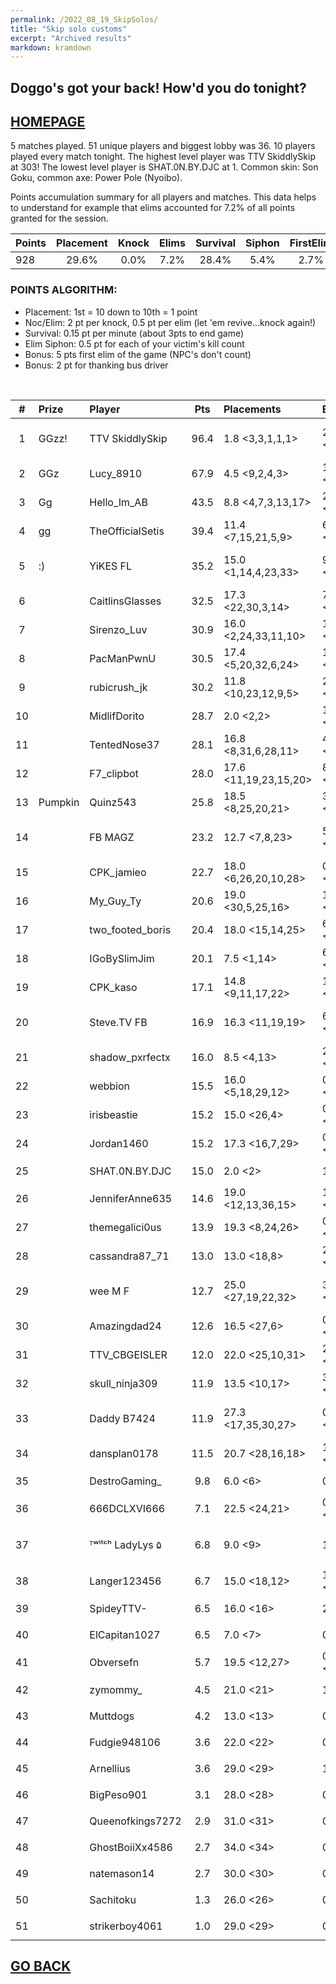 ```yaml
---
permalink: /2022_08_19_SkipSolos/
title: "Skip solo customs"
excerpt: "Archived results"
markdown: kramdown
---
```

<meta http-equiv="refresh" content="30">

## Doggo's got your back! How'd you do tonight?
## [HOMEPAGE](https://www.kaso.gg)

5 matches played. 51 unique players and biggest lobby was 36. 10 players played every match tonight. The highest level player was TTV SkiddlySkip at 303! The lowest level player is SHAT.0N.BY.DJC at 1. Common skin: Son Goku, common axe: Power Pole (Nyoibo).

Points accumulation summary for all players and matches. This data helps to understand for example that elims accounted for 7.2% of all points granted for the session.

| Points | Placement | Knock | Elims | Survival | Siphon | FirstElim | ThanksBus |
| :--- | :----: | :----: | :----: | :----: | :----: | :----: | :----: |
|928|29.6%|0.0%|7.2%|28.4%|5.4%|2.7%|26.7%|

### POINTS ALGORITHM:
- Placement: 1st = 10 down to 10th = 1 point
- Noc/Elim: 2 pt per knock, 0.5 pt per elim (let 'em revive...knock again!)
- Survival: 0.15 pt per minute (about 3pts to end game)
- Elim Siphon: 0.5 pt for each of your victim's kill count
- Bonus: 5 pts first elim of the game (NPC's don't count)
- Bonus: 2 pt for thanking bus driver
<br>

| # | Prize | Player | Pts | Placements | Eliminations | E1 | Lvl | Skin | Axe | Stream |
| :----: | :--- | :--- | :----: | :--- | :--- | :----: | :----: | :----: | :----:| :--- |
|1|GGzz!|TTV SkiddlySkip|96.4|1.8 <3,3,1,1,1>|27 (5.4) <4,4,5,8,6>|0|303|![](https://media.fortniteapi.io/images/a0cf0eb956aa5483a9ae4394d1157ff3/transparent.png){:height="35px"}|![](https://media.fortniteapi.io/images/6e445da8c2b47cf6cf54d554d126ef12/transparent.png){:height="35px"}|[TTV SkiddlySkip](https://www.twitch.tv/TTV SkiddlySkip)|
|2|GGz|Lucy_8910|67.9|4.5 <9,2,4,3>|16 (4.0) <4,3,6,3>|1|150|![](https://media.fortniteapi.io/images/52f1f7d24620835f96dfe15fc8f5b1da/transparent.png){:height="35px"}|![](https://media.fortniteapi.io/images/128928a-3e4385b-50c4b4a-4240a82/transparent.png){:height="35px"}|[Lucy_8910](https://www.twitch.tv/Lucy_8910)|
|3|Gg|Hello_Im_AB|43.5|8.8 <4,7,3,13,17>|2 (0.4) <1,0,1,0,0>|0|170|![](https://media.fortniteapi.io/images/9c76ad26bd4885ca927e5cbd8f803237/transparent.png){:height="35px"}|![](https://media.fortniteapi.io/images/95adc91a4b22ee71c16f5e854b71acec/transparent.png){:height="35px"}|[Hello_Im_AB](https://www.twitch.tv/Hello_Im_AB)|
|4|gg|TheOfficialSetis|39.4|11.4 <7,15,21,5,9>|6 (1.2) <1,1,0,0,4>|0|185|![](https://media.fortniteapi.io/images/c765c24d97490acabfe948bbac2318bf/transparent.png){:height="35px"}|![](https://media.fortniteapi.io/images/335dd8d569d71a5680887c39f8663130/transparent.png){:height="35px"}|[TheOfficialSetis](https://www.twitch.tv/TheOfficialSetis)|
|5|:)|YiKES FL|35.2|15.0 <1,14,4,23,33>|9 (1.8) <3,1,4,1,0>|0|210|![](https://media.fortniteapi.io/images/8a7d59675dd875bb4c618395bdebd7e1/transparent.png){:height="35px"}|![](https://media.fortniteapi.io/images/398bcab523d22e365ca26fb1bb2d8e66/transparent.png){:height="35px"}|[YiKES FL](https://www.twitch.tv/YiKES FL)|
|6||CaitlinsGlasses|32.5|17.3 <22,30,3,14>|7 (1.8) <2,1,2,2>|1|218|![](https://media.fortniteapi.io/images/29973af14bd85f0b3d2a7f61a091c3b2/transparent.png){:height="35px"}|![](https://media.fortniteapi.io/images/8fdcb662208513beca0c8733c7ab79cf/transparent.png){:height="35px"}|[CaitlinsGlasses](https://www.twitch.tv/CaitlinsGlasses)|
|7||Sirenzo_Luv|30.9|16.0 <2,24,33,11,10>|1 (0.2) <0,0,0,1,0>|0|145|![](https://media.fortniteapi.io/images/a9aef5458ece26f3e5ff0f1ebee276e9/transparent.png){:height="35px"}|![](https://media.fortniteapi.io/images/caeddd33e8c7a566aec4cc369d84f7c8/transparent.png){:height="35px"}|[Sirenzo_Luv](https://www.twitch.tv/Sirenzo_Luv)|
|8||PacManPwnU|30.5|17.4 <5,20,32,6,24>|1 (0.2) <0,0,0,1,0>|0|98|![](https://media.fortniteapi.io/images/6ee43a20a84f5fffebfe008e176575a1/transparent.png){:height="35px"}|![](https://media.fortniteapi.io/images/b9ef8159c41c70190910adb40ced2ced/transparent.png){:height="35px"}|[PacManPwnU](https://www.twitch.tv/PacManPwnU)|
|9||rubicrush_jk|30.2|11.8 <10,23,12,9,5>|2 (0.4) <0,0,1,0,1>|0|94|![](https://media.fortniteapi.io/images/072402071dcaac29ee547d1c40ac24b5/transparent.png){:height="35px"}|![](https://media.fortniteapi.io/images/a4166a6498e089366e78637f9aff0367/transparent.png){:height="35px"}|[rubicrush_jk](https://www.twitch.tv/rubicrush_jk)|
|10||MidlifDorito|28.7|2.0 <2,2>|1 (0.5) <0,1>|0|136|![](https://media.fortniteapi.io/images/117f54c-2985b28-ee59013-a625629/transparent.png){:height="35px"}|![](https://media.fortniteapi.io/images/7500ad3-1ad26f5-c425093-84deca6/transparent.png){:height="35px"}|[MidlifDorito](https://www.twitch.tv/MidlifDorito)|
|11||TentedNose37|28.1|16.8 <8,31,6,28,11>|4 (0.8) <1,0,2,0,1>|0|109|![](https://media.fortniteapi.io/images/c56528f2fecd2ae1594af7a637e6e43c/transparent.png){:height="35px"}|![](https://media.fortniteapi.io/images/54659001b6c523cc90c07e288e8afced/transparent.png){:height="35px"}|[TentedNose37](https://www.twitch.tv/TentedNose37)|
|12||F7_clipbot|28.0|17.6 <11,19,23,15,20>|8 (1.6) <1,2,2,1,2>|1|249|![](https://media.fortniteapi.io/images/5d6b82ff761b71350a84f2ed1fe9275f/transparent.png){:height="35px"}|![](https://media.fortniteapi.io/images/3eda364936b106774751de0e64c8cbde/transparent.png){:height="35px"}|[F7_clipbot](https://www.twitch.tv/F7_clipbot)|
|13|Pumpkin|Quinz543|25.8|18.5 <8,25,20,21>|3 (0.8) <1,0,1,1>|1|206|![](https://media.fortniteapi.io/images/eed1dc1709f78c998adf0df066086eed/transparent.png){:height="35px"}|![](https://media.fortniteapi.io/images/29bb311ca8def3abb5e485a31c68a32d/transparent.png){:height="35px"}|[Quinz543](https://www.twitch.tv/Quinz543)|
|14||FB MAGZ|23.2|12.7 <7,8,23>|5 (1.7) <1,2,2>|0|153|![](https://media.fortniteapi.io/images/e82286f7c100af0a3c753715106f0b61/transparent.png){:height="35px"}|![](https://media.fortniteapi.io/images/7e4d9d90ef6974521b3e210b19f1ade1/transparent.png){:height="35px"}|[FB MAGZ](https://www.twitch.tv/FB MAGZ)|
|15||CPK_jamieo|22.7|18.0 <6,26,20,10,28>|0 (0.0) <0,0,0,0,0>|0|181|![](https://media.fortniteapi.io/images/413713e-126d9c6-95f47d8-54b647d/transparent.png){:height="35px"}|![](https://media.fortniteapi.io/images/895655a-7f0c2ad-e3a4aa8-983ef5e/transparent.png){:height="35px"}|[CPK_jamieo](https://www.twitch.tv/CPK_jamieo)|
|16||My_Guy_Ty|20.6|19.0 <30,5,25,16>|1 (0.3) <0,1,0,0>|0|129|![](https://media.fortniteapi.io/images/142913526bf1b32ba9433bf5de83e010/transparent.png){:height="35px"}|![](https://media.fortniteapi.io/images/f421389-fe2a512-f780fc9-2e78757/transparent.png){:height="35px"}|[My_Guy_Ty](https://www.twitch.tv/My_Guy_Ty)|
|17||two_footed_boris|20.4|18.0 <15,14,25>|6 (2.0) <2,1,3>|1|188|![](https://media.fortniteapi.io/images/17489d8dc4858bfe76f96537f85110ec/transparent.png){:height="35px"}|![](https://media.fortniteapi.io/images/29bb311ca8def3abb5e485a31c68a32d/transparent.png){:height="35px"}|[two_footed_boris](https://www.twitch.tv/two_footed_boris)|
|18||IGoBySlimJim|20.1|7.5 <1,14>|6 (3.0) <4,2>|0|71|![](https://media.fortniteapi.io/images/563d1ba1d0a8f2b9cf438c3c06c985d4/transparent.png){:height="35px"}|![](https://media.fortniteapi.io/images/3e5a1599e8620abd44155917aa2f5b2c/transparent.png){:height="35px"}|[IGoBySlimJim](https://www.twitch.tv/IGoBySlimJim)|
|19||CPK_kaso|17.1|14.8 <9,11,17,22>|1 (0.3) <0,0,1,0>|0|153|![](https://media.fortniteapi.io/images/f320a80614e848de2b2f97edb63786dd/transparent.png){:height="35px"}|![](https://media.fortniteapi.io/images/eb390e0a1e7ff085ff8c1e7a5a3afa53/transparent.png){:height="35px"}|[CPK_kaso](https://www.twitch.tv/CPK_kaso)|
|20||Steve.TV FB|16.9|16.3 <11,19,19>|6 (2.0) <3,2,1>|0|121|![](https://media.fortniteapi.io/images/5d6b82ff761b71350a84f2ed1fe9275f/transparent.png){:height="35px"}|![](https://media.fortniteapi.io/images/6611610a7c2c07da2930b683dde37eef/transparent.png){:height="35px"}|[Steve.TV FB](https://www.twitch.tv/Steve.TV FB)|
|21||shadow_pxrfectx|16.0|8.5 <4,13>|2 (1.0) <1,1>|0|178|![](https://media.fortniteapi.io/images/4f9e56811743e3fca36542b1f76268cc/transparent.png){:height="35px"}|![](https://media.fortniteapi.io/images/6fd6c8c77fe3da8f776952dd8171570b/transparent.png){:height="35px"}|[shadow_pxrfectx](https://www.twitch.tv/shadow_pxrfectx)|
|22||webbion|15.5|16.0 <5,18,29,12>|0 (0.0) <0,0,0,0>|0|141|![](https://media.fortniteapi.io/images/3342d8f2545e8a2fccfa64b389169d92/transparent.png){:height="35px"}|![](https://media.fortniteapi.io/images/9bfd9bacc26801f4fd617575e69ecbb9/transparent.png){:height="35px"}|[webbion](https://www.twitch.tv/webbion)|
|23||irisbeastie|15.2|15.0 <26,4>|0 (0.0) <0,0>|0|131|![](https://media.fortniteapi.io/images/0ea493661faa0b11a8e580481a58cf79/transparent.png){:height="35px"}|![](https://media.fortniteapi.io/images/54659001b6c523cc90c07e288e8afced/transparent.png){:height="35px"}|[irisbeastie](https://www.twitch.tv/irisbeastie)|
|24||Jordan1460|15.2|17.3 <16,7,29>|0 (0.0) <0,0,0>|0|220|![](https://media.fortniteapi.io/images/6ee43a20a84f5fffebfe008e176575a1/transparent.png){:height="35px"}|![](https://media.fortniteapi.io/images/2149460bed6da81cbc9a5c8ba2a0e4ff/transparent.png){:height="35px"}|[Jordan1460](https://www.twitch.tv/Jordan1460)|
|25||SHAT.0N.BY.DJC|15.0|2.0 <2>|1 (1.0) <1>|0|1|![](https://media.fortniteapi.io/images/36e2f0162b9585f3e1bf300b37990613/transparent.png){:height="35px"}|![](https://media.fortniteapi.io/images/0692194-9c5b386-445cf82-2cb484d/transparent.png){:height="35px"}|[SHAT.0N.BY.DJC](https://www.twitch.tv/SHAT.0N.BY.DJC)|
|26||JenniferAnne635|14.6|19.0 <12,13,36,15>|1 (0.3) <0,1,0,0>|0|83|![](https://media.fortniteapi.io/images/c0b107b18754af4906abf2ca3a3c6661/transparent.png){:height="35px"}|![](https://media.fortniteapi.io/images/eae173d-282ab94-ffce067-5d60def/transparent.png){:height="35px"}|[JenniferAnne635](https://www.twitch.tv/JenniferAnne635)|
|27||themegalici0us|13.9|19.3 <8,24,26>|0 (0.0) <0,0,0>|0|95|![](https://media.fortniteapi.io/images/42f90dc95a07f89198fda80ed490431a/transparent.png){:height="35px"}|![](https://media.fortniteapi.io/images/4b6e37a8de2ac6d5a40e7f48dc810bdd/transparent.png){:height="35px"}|[themegalici0us](https://www.twitch.tv/themegalici0us)|
|28||cassandra87_71|13.0|13.0 <18,8>|2 (1.0) <1,1>|0|154|![](https://media.fortniteapi.io/images/eed1dc1709f78c998adf0df066086eed/transparent.png){:height="35px"}|![](https://media.fortniteapi.io/images/29bb311ca8def3abb5e485a31c68a32d/transparent.png){:height="35px"}|[cassandra87_71](https://www.twitch.tv/cassandra87_71)|
|29||wee M F|12.7|25.0 <27,19,22,32>|3 (0.8) <1,1,1,0>|0|88|![](https://media.fortniteapi.io/images/5c18b43c1fe1f3da387508f824dd7356/transparent.png){:height="35px"}|![](https://media.fortniteapi.io/images/285f79e41b48fdacb3d3fb867972558a/transparent.png){:height="35px"}|[wee M F](https://www.twitch.tv/wee M F)|
|30||Amazingdad24|12.6|16.5 <27,6>|0 (0.0) <0,0>|0|86|![](https://media.fortniteapi.io/images/99b226a123eeec170f244331e6f948d5/transparent.png){:height="35px"}|![](https://media.fortniteapi.io/images/9bfd9bacc26801f4fd617575e69ecbb9/transparent.png){:height="35px"}|[Amazingdad24](https://www.twitch.tv/Amazingdad24)|
|31||TTV_CBGEISLER|12.0|22.0 <25,10,31>|2 (0.7) <0,2,0>|0|144|![](https://media.fortniteapi.io/images/50880d15eb86d414d6752e5c1664c4a3/transparent.png){:height="35px"}|![](https://media.fortniteapi.io/images/ff16fb155ba056485232573b6b259801/transparent.png){:height="35px"}|[TTV_CBGEISLER](https://www.twitch.tv/TTV_CBGEISLER)|
|32||skull_ninja309|11.9|13.5 <10,17>|3 (1.5) <2,1>|0|169|![](https://media.fortniteapi.io/images/50880d15eb86d414d6752e5c1664c4a3/transparent.png){:height="35px"}|![](https://media.fortniteapi.io/images/11fb2f899525462b4405135ee5e8f35a/transparent.png){:height="35px"}|[skull_ninja309](https://www.twitch.tv/skull_ninja309)|
|33||Daddy B7424|11.9|27.3 <17,35,30,27>|0 (0.0) <0,0,0,0>|0|83|![](https://media.fortniteapi.io/images/619f4a48e58a3468637f3954629430d0/transparent.png){:height="35px"}|![](https://media.fortniteapi.io/images/11fb2f899525462b4405135ee5e8f35a/transparent.png){:height="35px"}|[Daddy B7424](https://www.twitch.tv/Daddy B7424)|
|34||dansplan0178|11.5|20.7 <28,16,18>|1 (0.3) <0,0,1>|0|142|![](https://media.fortniteapi.io/images/2b10bbeecf31d1ae8d83a5e0c07adef0/transparent.png){:height="35px"}|![](https://media.fortniteapi.io/images/9bac3f4b17980c2446af9dba7ba2caf4/transparent.png){:height="35px"}|[dansplan0178](https://www.twitch.tv/dansplan0178)|
|35||DestroGaming_|9.8|6.0 <6>|0 (0.0) <0>|0|176|![](https://media.fortniteapi.io/images/ddb5dcf96f6154a21e90c80d0661d7a4/transparent.png){:height="35px"}|![](https://media.fortniteapi.io/images/54659001b6c523cc90c07e288e8afced/transparent.png){:height="35px"}|[DestroGaming_](https://www.twitch.tv/DestroGaming_)|
|36||666DCLXVI666|7.1|22.5 <24,21>|0 (0.0) <0,0>|0|133|![](https://media.fortniteapi.io/images/4bd08e586b3b07c73d4832cd790f2243/transparent.png){:height="35px"}|![](https://media.fortniteapi.io/images/6170dfe284fe6689f89475fcb5a385b9/transparent.png){:height="35px"}|[666DCLXVI666](https://www.twitch.tv/666DCLXVI666)|
|37||ᵀʷⁱᵗᶜʰ LadyLys ۵|6.8|9.0 <9>|1 (1.0) <1>|0|221|![](https://media.fortniteapi.io/images/b8cdf946a491265e134c081b96c6679b/transparent.png){:height="35px"}|![](https://media.fortniteapi.io/images/060320a3f05f2484d7ec5e56a25e7866/transparent.png){:height="35px"}|[ᵀʷⁱᵗᶜʰ LadyLys ۵](https://www.twitch.tv/ᵀʷⁱᵗᶜʰ LadyLys ۵)|
|38||Langer123456|6.7|15.0 <18,12>|1 (0.5) <1,0>|0|172|![](https://media.fortniteapi.io/images/10e7dcef7553fb871f3711d778eb1c53/transparent.png){:height="35px"}|![](https://media.fortniteapi.io/images/0692194-9c5b386-445cf82-2cb484d/transparent.png){:height="35px"}|[Langer123456](https://www.twitch.tv/Langer123456)|
|39||SpideyTTV-|6.5|16.0 <16>|2 (2.0) <2>|0|132|![](https://media.fortniteapi.io/images/d6400d2b9f845912f10d954d324e373c/transparent.png){:height="35px"}|![](https://media.fortniteapi.io/images/3591ee17867120d32feedd8945028f36/transparent.png){:height="35px"}|[SpideyTTV-](https://www.twitch.tv/SpideyTTV-)|
|40||ElCapitan1027|6.5|7.0 <7>|0 (0.0) <0>|0|81|![](https://media.fortniteapi.io/images/7250b14-6382c4b-6b6660b-298cf40/transparent.png){:height="35px"}|![](https://media.fortniteapi.io/images/87324c24d74a69eabf39a8a1e59b49c6/transparent.png){:height="35px"}|[ElCapitan1027](https://www.twitch.tv/ElCapitan1027)|
|41||Obversefn|5.7|19.5 <12,27>|0 (0.0) <0,0>|0|173|![](https://media.fortniteapi.io/images/6ee43a20a84f5fffebfe008e176575a1/transparent.png){:height="35px"}|![](https://media.fortniteapi.io/images/0692194-9c5b386-445cf82-2cb484d/transparent.png){:height="35px"}|[Obversefn](https://www.twitch.tv/Obversefn)|
|42||zymommy_|4.5|21.0 <21>|1 (1.0) <1>|0|85|![](https://media.fortniteapi.io/images/eed1dc1709f78c998adf0df066086eed/transparent.png){:height="35px"}|![](https://media.fortniteapi.io/images/29bb311ca8def3abb5e485a31c68a32d/transparent.png){:height="35px"}|[zymommy_](https://www.twitch.tv/zymommy_)|
|43||Muttdogs|4.2|13.0 <13>|0 (0.0) <0>|0|174|![](https://media.fortniteapi.io/images/de5a3969792834fd25de931f4d435782/transparent.png){:height="35px"}|![](https://media.fortniteapi.io/images/8e1d20f72c2877926994ac47b9871830/transparent.png){:height="35px"}|[Muttdogs](https://www.twitch.tv/Muttdogs)|
|44||Fudgie948106|3.6|22.0 <22>|0 (0.0) <0>|0|91|![](https://media.fortniteapi.io/images/b5acca5f9e0460f0120be44db1bc8ae1/transparent.png){:height="35px"}|![](https://media.fortniteapi.io/images/dfd7a3a03fb1ee16192e8aa30544eda3/transparent.png){:height="35px"}|[Fudgie948106](https://www.twitch.tv/Fudgie948106)|
|45||Arnellius|3.6|29.0 <29>|1 (1.0) <1>|0|152|![](https://media.fortniteapi.io/images/db68e5bf05f7ddee4e5309aa66fad8ee/transparent.png){:height="35px"}|![](https://media.fortniteapi.io/images/0692194-9c5b386-445cf82-2cb484d/transparent.png){:height="35px"}|[Arnellius](https://www.twitch.tv/Arnellius)|
|46||BigPeso901|3.1|28.0 <28>|0 (0.0) <0>|0|119|![](https://media.fortniteapi.io/images/2da5bc4dc429b7784e950aa177ba9dd5/transparent.png){:height="35px"}|![](https://media.fortniteapi.io/images/65e15ffba968b03d600a5411704876e4/transparent.png){:height="35px"}|[BigPeso901](https://www.twitch.tv/BigPeso901)|
|47||Queenofkings7272|2.9|31.0 <31>|0 (0.0) <0>|0|11|![](https://media.fortniteapi.io/images/e4a765e43c88ebb1be3093017ead3cc8/transparent.png){:height="35px"}|![](https://media.fortniteapi.io/images/ec32e95-f5e82af-93e78e7-d72ff97/transparent.png){:height="35px"}|[Queenofkings7272](https://www.twitch.tv/Queenofkings7272)|
|48||GhostBoiiXx4586|2.7|34.0 <34>|0 (0.0) <0>|0|134|![](https://media.fortniteapi.io/images/d5150ad-b8b9bd7-06bfc3f-af952df/transparent.png){:height="35px"}|![](https://media.fortniteapi.io/images/1b327d24ee951c7b5764837fa148ad78/transparent.png){:height="35px"}|[GhostBoiiXx4586](https://www.twitch.tv/GhostBoiiXx4586)|
|49||natemason14|2.7|30.0 <30>|0 (0.0) <0>|0|152|![](https://media.fortniteapi.io/images/dbc1044634058c24c5790dc83cf4b043/transparent.png){:height="35px"}|![](https://media.fortniteapi.io/images/a02b9082525370e9088801261a77c3e1/transparent.png){:height="35px"}|[natemason14](https://www.twitch.tv/natemason14)|
|50||Sachitoku|1.3|26.0 <26>|0 (0.0) <0>|0|128|![](https://media.fortniteapi.io/images/c67c77e-0cc3dc6-380b61c-ca96bb5/transparent.png){:height="35px"}|![](https://media.fortniteapi.io/images/9f9742a8c232fcab89a5942bc6e48fc1/transparent.png){:height="35px"}|[Sachitoku](https://www.twitch.tv/Sachitoku)|
|51||strikerboy4061|1.0|29.0 <29>|0 (0.0) <0>|0|173|![](https://media.fortniteapi.io/images/c517e835900841545691004261a60eee/transparent.png){:height="35px"}|![](https://media.fortniteapi.io/images/87324c24d74a69eabf39a8a1e59b49c6/transparent.png){:height="35px"}|[strikerboy4061](https://www.twitch.tv/strikerboy4061)|

## [GO BACK](https://www.kaso.gg)
